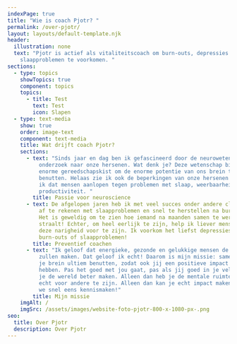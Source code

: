 ```yaml
---
indexPage: true
title: "Wie is coach Pjotr? "
permalink: /over-pjotr/
layout: layouts/default-template.njk
header:
  illustration: none
  text: "Pjotr is actief als vitaliteitscoach om burn-outs, depressies &
    slaapproblemen te voorkomen. "
sections:
  - type: topics
    showTopics: true
    component: topics
    topics:
      - title: Test
        text: Test
        icon: Slapen
  - type: text-media
    show: true
    order: image-text
    component: text-media
    title: Wat drijft coach Pjotr?
    sections:
      - text: "Sinds jaar en dag ben ik gefascineerd door de neurowetenschappen:
          onderzoek naar onze hersenen. Wat denk je? Deze wetenschap biedt een
          enorme gereedschapskist om de enorme potentie van ons brein te
          benutten. Helaas zie ik ook de beperkingen van onze hersenen en merk
          ik dat mensen aanlopen tegen problemen met slaap, weerbaarheid en
          productiviteit. "
        title: Passie voor neuroscience
      - text: De afgelopen jaren heb ik met veel succes onder andere cliënten geholpen
          af te rekenen met slaapproblemen en snel te herstellen na burn-out.
          Het is geweldig om te zien hoe iemand na maanden samen te werken weer
          straalt! Echter, om heel eerlijk te zijn, help ik liever mensen al
          deze narigheid voor te zijn. Ik voorkom het liefst depressies,
          burn-outs of slaapproblemen!
        title: Preventief coachen
      - text: "Ik geloof dat energieke, gezonde en gelukkige mensen de wereld beter
          zullen maken. Dat geloof ik echt! Daarom is mijn missie: samen met jou
          je brein ultiem benutten, zodat ook jij een positieve impact kan
          hebben. Pas het goed met jou gaat, pas als jij goed in je vel zit, kan
          je de wereld beter maken. Alleen dan heb je de mentale ruimte om er
          echt voor andere te zijn. Alleen dan kan je echt impact maken. Laten
          we snel eens kennismaken!"
        title: Mijn missie
    imgAlt: /
    imgSrc: /assets/images/website-foto-pjotr-800-x-1080-px-.png
seo:
  title: Over Pjotr
  description: Over Pjotr
---
```

